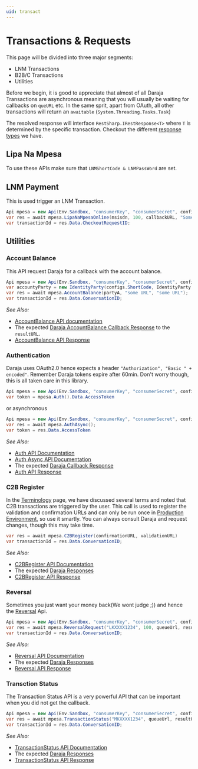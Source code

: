 ```yaml
---
uid: transact
---
```


# Transactions & Requests
This page will be divided into three major segments:
- LNM Transactions
- B2B/C Transactions
- Utilities

Before we begin, it is good to appreciate that almost of all Daraja Transactions are asynchronous meaning that you will usually be waiting for callbacks on `queURL` etc.
In the same sprit, apart from OAuth, all other transactions will return an `awaitable` (`System.Threading.Tasks.Task`)

The resolved response will interface `RestSharp.IRestResponse<T>` where `T` is determined by the specific transaction.
Checkout the different [response types](xref:Safaricom.Mpesa.Responses) we have.

## Lipa Na Mpesa

To use these APIs make sure that `LNMShortCode & LNMPassWord` are set.

## LNM Payment
This is used trigger an LNM Transaction.

```c#
Api mpesa = new Api(Env.Sandbox, "consumerKey", "consumerSecret", configs);
var res = await mpesa.LipaNaMpesaOnline(msisdn, 100, callbackURL, "Some Ref");
var transactionId = res.Data.CheckoutRequestID;
```

## Utilities

### Account Balance
This API request Daraja for a callback with the account balance.
```c#
Api mpesa = new Api(Env.Sandbox, "consumerKey", "consumerSecret", configs);
var accountyParty = new IdentityParty(configs.ShortCode, IdentityParty.IdentifierType.SHORTCODE);
var res = await mpesa.AccountBalance(partyA, "some URL", "some URL");
var transactionId = res.Data.ConversationID;
```
_See Also:_
- [AccountBalance API documentation](xref:Safaricom.Mpesa.Api#Safaricom_Mpesa_Api_AccountBalance_)
- The expected [Daraja AccountBalance Callback Response](https://developer.safaricom.co.ke/docs?json#account-balance-api) to the `resultURL`.
- [ AccountBalance API Response](xref:Safaricom.Mpesa.Responses.AccountBalanceResponse)

### Authentication
Daraja uses OAuth2.0 hence expects a header `"Authorization", "Basic " + encoded"`.
Remember Daraja tokens expire after 60min. Don't worry though, this is all taken care in this library.
```c#
Api mpesa = new Api(Env.Sandbox, "consumerKey", "consumerSecret", configs);
var token = mpesa.Auth().Data.AccessToken
```
or asynchronous
```c#
Api mpesa = new Api(Env.Sandbox, "consumerKey", "consumerSecret", configs);
var res = await mpesa.AuthAsync();
var token = res.Data.AccessToken
```
_See Also:_
- [Auth API Documentation](xref:Safaricom.Mpesa.Api#Safaricom_Mpesa_Api_Auth_)
- [Auth Async API Documentation](xref:Safaricom.Mpesa.Api#Safaricom_Mpesa_Api_AuthAsync_)
- The expected [Daraja Callback Response](https://developer.safaricom.co.ke/docs?json#authentication)
- [Auth API Response](xref:Safaricom.Mpesa.Responses.AuthResponse)

### C2B Register
In the [Terminology](xref:terminology) page, we have discussed several terms and noted that C2B transactions are triggered by the user.
This call is used to register the validation and confirmation URLs and can only be run once in [Production Environment](xref:Safaricom.Mpesa.Api.Env#Safaricom_Mpesa_Api_Env_Production), so use it smartly. You can always consult Daraja and request changes, though this may take time.

```c#
var res = await mpesa.C2BRegister(confirmationURL, validationURL)
var transactionId = res.Data.ConversationID;
```
_See Also:_
- [C2BRegister API Documentation](xref:Safaricom.Mpesa.Api#Safaricom_Mpesa_Api_C2BRegister_)
- The expected [Daraja Responses](https://developer.safaricom.co.ke/docs?json#c2b-api)
- [C2BRegister API Response](xref:Safaricom.Mpesa.Responses.C2BRegisterResponse)

### Reversal
Sometimes you just want your money back(We wont judge ;)) and hence the [Reversal](xref:Safaricom.Mpesa.Api#Safaricom_Mpesa_Api_ReversalRequest_) Api.

```c#
Api mpesa = new Api(Env.Sandbox, "consumerKey", "consumerSecret", configs);
var res = await mpesa.ReversalRequest("LKXXXX1234", 100, queueUrl, resultUrl );
var transactionId = res.Data.ConversationID;
```
_See Also:_
- [Reversal API Documentation](xref:Safaricom.Mpesa.Api#Safaricom_Mpesa_Api_Reversal)
- The expected [Daraja Responses](https://developer.safaricom.co.ke/docs?json#reversal)
- [Reversal API Response](xref:Safaricom.Mpesa.Responses.ReversalResponse)

### Transction Status
The Transaction Status API is a very powerful API that can be important when you did not get the callback.

```c#
Api mpesa = new Api(Env.Sandbox, "consumerKey", "consumerSecret", configs);
var res = await mpesa.TransactionStatus("MKXXXX1234", queueUrl, resultUrl );
var transactionId = res.Data.ConversationID;
```
_See Also:_
- [TransactionStatus API Documentation](xref:Safaricom.Mpesa.Api#Safaricom_Mpesa_Api_TransactionStatus_)
- The expected [Daraja Responses](https://developer.safaricom.co.ke/docs?json#transaction-status)
- [TransactionStatus API Response](xref:Safaricom.Mpesa.Responses.TransactionStatusResponse)
